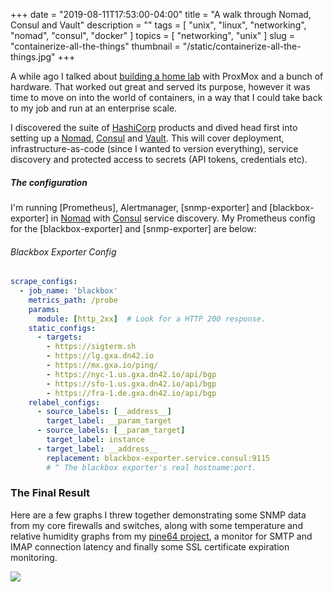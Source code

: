 +++
date        = "2019-08-11T17:53:00-04:00"
title       = "A walk through Nomad, Consul and Vault"
description = ""
tags        = [ "unix", "linux", "networking", "nomad", "consul", "docker" ]
topics      = [ "networking", "unix" ]
slug        = "containerize-all-the-things"
thumbnail   = "/static/containerize-all-the-things.jpg"
+++

A while ago I talked about [building a home lab] with ProxMox and a bunch of
hardware. That worked out great and served its purpose, however it was time to
move on into the world of containers, in a way that I could take back to my job
and run at an enterprise scale.

[building a home lab]: /2017/07/29/building-a-home-lab/

<!--more-->

I discovered the suite of [HashiCorp] products and dived head first into
setting up a [Nomad], [Consul] and [Vault]. This will cover deployment,
infrastructure-as-code (since I wanted to version everything), service
discovery and protected access to secrets (API tokens, credentials etc).

[HashiCorp]: https://www.hashicorp.com/
[Nomad]: https://www.nomadproject.io/
[Consul]: https://www.consul.io/
[Vault]: https://www.vaultproject.io/

##### The configuration

I'm running [Prometheus], Alertmanager, [snmp-exporter] and [blackbox-exporter]
in [Nomad] with [Consul] service discovery.  My Prometheus config for the
[blackbox-exporter] and [snmp-exporter] are below:

###### Blackbox Exporter Config

```yaml
scrape_configs:
  - job_name: 'blackbox'
    metrics_path: /probe
    params:
      module: [http_2xx]  # Look for a HTTP 200 response.
    static_configs:
      - targets:
        - https://sigterm.sh
        - https://lg.gxa.dn42.io
        - https://mx.gxa.io/ping/
        - https://nyc-1.us.gxa.dn42.io/api/bgp
        - https://sfo-1.us.gxa.dn42.io/api/bgp
        - https://fra-1.de.gxa.dn42.io/api/bgp
    relabel_configs:
      - source_labels: [__address__]
        target_label: __param_target
      - source_labels: [__param_target]
        target_label: instance
      - target_label: __address__
        replacement: blackbox-exporter.service.consul:9115
        # ^ The blackbox exporter's real hostname:port.
```

### The Final Result

Here are a few graphs I threw together demonstrating some SNMP data from my core
firewalls and switches, along with some temperature and relative humidity
graphs from my [pine64 project], a monitor for SMTP and IMAP connection latency
and finally some SSL certificate expiration monitoring.

![](/static/grafana-graphs.png)

[pine64 project]: https://github.com/gregarmer/pine64-temp-humidity

